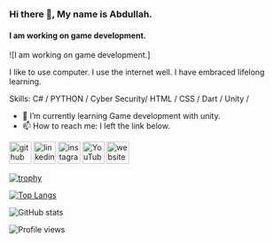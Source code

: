 ### Hi there 👋, My name is Abdullah.
#### I am working on game development.
![I am working on game development.]


I like to use computer. I use the internet well. I have embraced lifelong learning.

Skills: C# / PYTHON / Cyber Security/ HTML / CSS / Dart /  Unity /


- 🌱 I’m currently learning  Game development with unity. 
- 📫 How to reach me: I left the link below. 


[<img src='https://cdn.jsdelivr.net/npm/simple-icons@3.0.1/icons/github.svg' alt='github' height='40'>](https://github.com/berjcode)  [<img src='https://cdn.jsdelivr.net/npm/simple-icons@3.0.1/icons/linkedin.svg' alt='linkedin' height='40'>](https://www.linkedin.com/in/https://www.linkedin.com/in/abdullah-bal%C4%B1k%C3%A7%C4%B1-997b051bb//)  [<img src='https://cdn.jsdelivr.net/npm/simple-icons@3.0.1/icons/instagram.svg' alt='instagram' height='40'>](https://www.instagram.com/https://www.instagram.com/abdblk_//)  [<img src='https://cdn.jsdelivr.net/npm/simple-icons@3.0.1/icons/youtube.svg' alt='YouTube' height='40'>](https://www.youtube.com/channel/https://www.youtube.com/channel/UC2OTbnw5XriuShJzFTKt3yg)  [<img src='https://cdn.jsdelivr.net/npm/simple-icons@3.0.1/icons/icloud.svg' alt='website' height='40'>](www.teknolojiyolcusu.com)  

[![trophy](https://github-profile-trophy.vercel.app/?username=berjcode)](https://github.com/ryo-ma/github-profile-trophy)

[![Top Langs](https://github-readme-stats.vercel.app/api/top-langs/?username=berjcode)](https://github.com/anuraghazra/github-readme-stats)

![GitHub stats](https://github-readme-stats.vercel.app/api?username=berjcode&show_icons=true&count_private=true)  

![Profile views](https://gpvc.arturio.dev/berjcode)  
